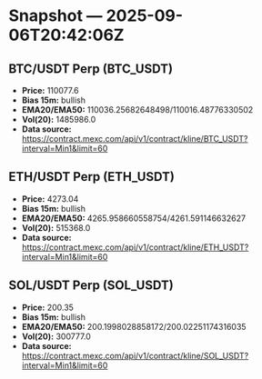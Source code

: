 # Snapshot — 2025-09-06T20:42:06Z

## BTC/USDT Perp (BTC_USDT)
- **Price:** 110077.6
- **Bias 15m:** bullish
- **EMA20/EMA50:** 110036.25682648498/110016.48776330502
- **Vol(20):** 1485986.0
- **Data source:** https://contract.mexc.com/api/v1/contract/kline/BTC_USDT?interval=Min1&limit=60

## ETH/USDT Perp (ETH_USDT)
- **Price:** 4273.04
- **Bias 15m:** bullish
- **EMA20/EMA50:** 4265.958660558754/4261.591146632627
- **Vol(20):** 515368.0
- **Data source:** https://contract.mexc.com/api/v1/contract/kline/ETH_USDT?interval=Min1&limit=60

## SOL/USDT Perp (SOL_USDT)
- **Price:** 200.35
- **Bias 15m:** bullish
- **EMA20/EMA50:** 200.1998028858172/200.02251174316035
- **Vol(20):** 300777.0
- **Data source:** https://contract.mexc.com/api/v1/contract/kline/SOL_USDT?interval=Min1&limit=60
